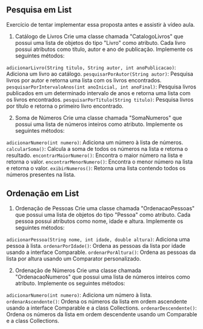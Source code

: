 ## Pesquisa em List

Exercício de tentar implementar essa proposta antes e assistir à vídeo aula.

1. Catálogo de Livros
Crie uma classe chamada "CatalogoLivros" que possui uma lista de objetos do tipo "Livro" como atributo. Cada livro possui atributos como título, autor e ano de publicação. Implemente os seguintes métodos:

`adicionarLivro(String titulo, String autor, int anoPublicacao)`: Adiciona um livro ao catálogo.
`pesquisarPorAutor(String autor)`: Pesquisa livros por autor e retorna uma lista com os livros encontrados.
`pesquisarPorIntervaloAnos(int anoInicial, int anoFinal)`: Pesquisa livros publicados em um determinado intervalo de anos e retorna uma lista com os livros encontrados.
`pesquisarPorTitulo(String titulo)`: Pesquisa livros por título e retorna o primeiro livro encontrado.

2. Soma de Números
Crie uma classe chamada "SomaNumeros" que possui uma lista de números inteiros como atributo. Implemente os seguintes métodos:

`adicionarNumero(int numero)`: Adiciona um número à lista de números.
`calcularSoma()`: Calcula a soma de todos os números na lista e retorna o resultado.
`encontrarMaiorNumero()`: Encontra o maior número na lista e retorna o valor.
`encontrarMenorNumero()`: Encontra o menor número na lista e retorna o valor.
`exibirNumeros()`: Retorna uma lista contendo todos os números presentes na lista.

## Ordenação em List

1. Ordenação de Pessoas
Crie uma classe chamada "OrdenacaoPessoas" que possui uma lista de objetos do tipo "Pessoa" como atributo. Cada pessoa possui atributos como nome, idade e altura. Implemente os seguintes métodos:

`adicionarPessoa(String nome, int idade, double altura)`: Adiciona uma pessoa à lista.
`ordenarPorIdade()`: Ordena as pessoas da lista por idade usando a interface Comparable.
`ordenarPorAltura()`: Ordena as pessoas da lista por altura usando um Comparator personalizado.

2. Ordenação de Números
Crie uma classe chamada "OrdenacaoNumeros" que possui uma lista de números inteiros como atributo. Implemente os seguintes métodos:

`adicionarNumero(int numero)`: Adiciona um número à lista.
`ordenarAscendente()`: Ordena os números da lista em ordem ascendente usando a interface Comparable e a class Collections.
`ordenarDescendente()`: Ordena os números da lista em ordem descendente usando um Comparable e a class Collections.
